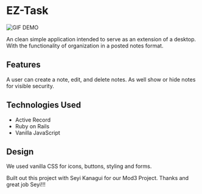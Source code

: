 # EZ-Task

![GIF DEMO](gif/EZ-GIF.gif)


An clean simple application intended to serve as an extension of a desktop. With the functionality of organization in a posted notes format. 

## Features

A user can create a note, edit, and delete notes. As well show or hide notes for visible security. 

## Technologies Used

* Active Record
* Ruby on Rails
* Vanilla JavaScript

## Design

We used vanilla CSS for icons, buttons, styling and forms. 

Built out this project with Seyi Kanagui for our Mod3 Project. Thanks and great job Seyi!!! 

